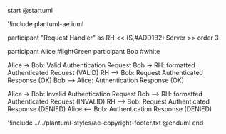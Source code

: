 start
@startuml

'!include plantuml-ae.iuml

participant "Request Handler" as RH  << (S,#ADD1B2) Server >> order 3

participant Alice #lightGreen
participant Bob #white

Alice -> Bob: Valid Authentication Request
Bob -> RH: formatted Authenticated Request (VALID)
RH --> Bob: Request Authenticated Response (OK)
Bob --> Alice: Authentication Response (OK)

Alice -> Bob: Invalid Authentication Request
Bob --> RH: formatted Authenticated Request (INVALID)
RH --> Bob: Request Authenticated Response (DENIED)
Alice <-- Bob: Authentication Response (DENIED)

'!include ../../plantuml-styles/ae-copyright-footer.txt
@enduml
end
